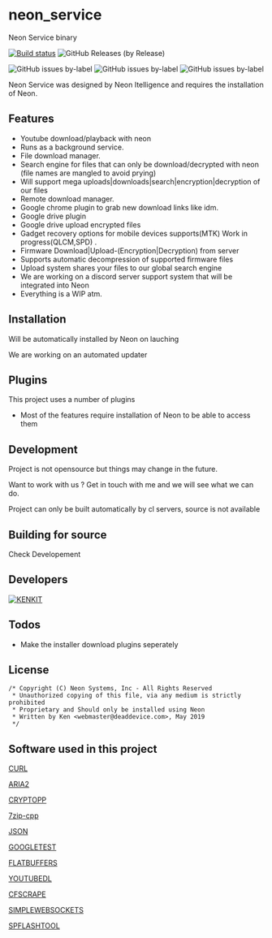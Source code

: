 # neon_service
Neon Service binary

[![Build status](https://ci.appveyor.com/api/projects/status/y2g984l5k70glw9u?svg=true)](https://ci.appveyor.com/project/kenkit/neon-service)
![GitHub Releases (by Release)](https://img.shields.io/github/downloads/kenkit/neon_service/latest/total)

![GitHub issues by-label](https://img.shields.io/github/issues-raw/kenkit/neon_service/qt_app_crash)
![GitHub issues by-label](https://img.shields.io/github/issues-raw/kenkit/neon_service/neon_service_crash)
![GitHub issues by-label](https://img.shields.io/github/issues-raw/kenkit/neon_service/Investigating)

Neon Service was designed by Neon Itelligence and requires the installation of Neon.

## Features

-   Youtube download/playback with neon
-   Runs as a background service.
-   File download manager.
-   Search engine for files that can only be download/decrypted with neon (file names are mangled to avoid prying)
-   Will support mega uploads|downloads|search|encryption|decryption of our files
-   Remote download manager.
-   Google chrome plugin to grab new download links like idm.
-   Google drive plugin
-   Google drive upload encrypted files
-   Gadget recovery options for mobile devices supports(MTK) Work in progress(QLCM,SPD) .
-   Firmware Download|Upload-(Encryption|Decryption) from server
-   Supports automatic decompression of supported firmware files
-   Upload system shares your files to our global search engine
-   We are working on a discord server support system that will be integrated into Neon
-   Everything is a WIP atm.

## Installation

Will be automatically installed by Neon on lauching

We are working on an automated updater

## Plugins

This project uses a number of plugins

-   Most of the features require installation of Neon to be able to access them

## Development
Project is not opensource but things may change in the future.

Want to work with us ? Get in touch with me and we will see what we can do.

Project can only be built automatically by cl servers, source is not available 

## Building for source

Check Developement

## Developers

[![KENKIT](https://www.codewars.com/users/kenkit/badges/large)](https://www.codewars.com/users/kenkit)


## Todos

-   Make the installer download plugins seperately

## License
```
/* Copyright (C) Neon Systems, Inc - All Rights Reserved
 * Unauthorized copying of this file, via any medium is strictly prohibited
 * Proprietary and Should only be installed using Neon
 * Written by Ken <webmaster@deaddevice.com>, May 2019
 */
```

## Software used in this project

   [CURL]()

   [ARIA2]()
   
   [CRYPTOPP]()
   
   [7zip-cpp]()
   
   [JSON]()
   
   [GOOGLETEST]()
   
   [FLATBUFFERS]()
   
   [YOUTUBEDL]()
   
   [CFSCRAPE]()
   
   [SIMPLEWEBSOCKETS]()
   
   [SPFLASHTOOL]()
   

